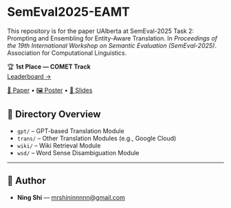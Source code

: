 # SemEval2025-EAMT
This repository is for the paper UAlberta at SemEval-2025 Task 2: Prompting and Ensembling for Entity-Aware Translation. In *Proceedings of the 19th International Workshop on Semantic Evaluation (SemEval-2025)*. Association for Computational Linguistics.

:trophy: **1st Place — COMET Track**  
[Leaderboard →](https://huggingface.co/spaces/sapienzanlp/ea-mt-leaderboard)

[📄 Paper]() • [🖼️ Poster]() • [📑 Slides]()

## 📁 Directory Overview

- `gpt/` – GPT-based Translation Module  
- `trans/` – Other Translation Modules (e.g., Google Cloud)
- `wiki/` – Wiki Retrieval Module  
- `wsd/` – Word Sense Disambiguation Module

---

## 👥 Author

- **Ning Shi** — <mrshininnnnn@gmail.com>